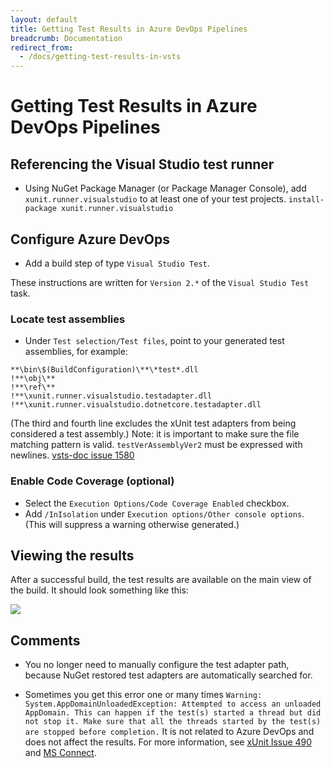 ```yaml
---
layout: default
title: Getting Test Results in Azure DevOps Pipelines
breadcrumb: Documentation
redirect_from:
  - /docs/getting-test-results-in-vsts
---
```


# Getting Test Results in Azure DevOps Pipelines

## Referencing the Visual Studio test runner

* Using NuGet Package Manager (or Package Manager Console), add `xunit.runner.visualstudio` to at least one of your test projects.
`install-package xunit.runner.visualstudio`

## Configure Azure DevOps

* Add a build step of type `Visual Studio Test`.

These instructions are written for `Version 2.*` of the `Visual Studio Test` task.

### Locate test assemblies

* Under `Test selection/Test files`, point to your generated test assemblies, for example:
```
**\bin\$(BuildConfiguration)\**\*test*.dll
!**\obj\**
!**\ref\**
!**\xunit.runner.visualstudio.testadapter.dll
!**\xunit.runner.visualstudio.dotnetcore.testadapter.dll
```
(The third and fourth line excludes the xUnit test adapters from being considered a test assembly.)
Note: it is important to make sure the file matching pattern is valid.  `testVerAssemblyVer2` must be expressed with newlines. [vsts-doc issue 1580](https://github.com/MicrosoftDocs/vsts-docs/issues/1580)

### Enable Code Coverage (optional)

* Select the `Execution Options/Code Coverage Enabled` checkbox.
* Add `/InIsolation` under `Execution options/Other console options`.
(This will suppress a warning otherwise generated.)

## Viewing the results

After a successful build, the test results are available on the main view of the build. It should look something like this:

![](/images/getting-test-results-in-vsts/test-results.png)

## Comments

* You no longer need to manually configure the test adapter path, because NuGet restored test adapters are automatically searched for.

* Sometimes you get this error one or many times
`Warning: System.AppDomainUnloadedException: Attempted to access an unloaded AppDomain. This can happen if the test(s) started a thread but did not stop it. Make sure that all the threads started by the test(s) are stopped before completion.`
It is not related to Azure DevOps and does not affect the results. For more information, see [xUnit Issue 490](https://github.com/xunit/xunit/issues/490) and [MS Connect](https://connect.microsoft.com/VisualStudio/feedback/details/797525/unexplained-appdomainunloadedexception-when-running-a-unit-test-on-tfs-build-server).
